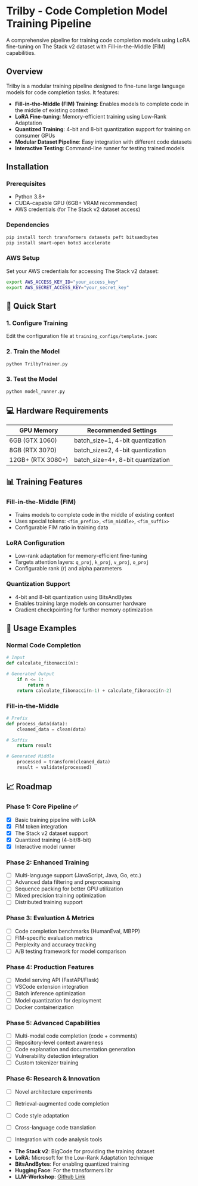 # Trilby - Code Completion Model Training Pipeline

A comprehensive pipeline for training code completion models using LoRA fine-tuning on The Stack v2 dataset with Fill-in-the-Middle (FIM) capabilities.

## Overview

Trilby is a modular training pipeline designed to fine-tune large language models for code completion tasks. It features:

- **Fill-in-the-Middle (FIM) Training**: Enables models to complete code in the middle of existing context
- **LoRA Fine-tuning**: Memory-efficient training using Low-Rank Adaptation
- **Quantized Training**: 4-bit and 8-bit quantization support for training on consumer GPUs
- **Modular Dataset Pipeline**: Easy integration with different code datasets
- **Interactive Testing**: Command-line runner for testing trained models

## Installation

### Prerequisites

- Python 3.8+
- CUDA-capable GPU (6GB+ VRAM recommended)
- AWS credentials (for The Stack v2 dataset access)

### Dependencies

```bash
pip install torch transformers datasets peft bitsandbytes
pip install smart-open boto3 accelerate
```

### AWS Setup

Set your AWS credentials for accessing The Stack v2 dataset:

```bash
export AWS_ACCESS_KEY_ID="your_access_key"
export AWS_SECRET_ACCESS_KEY="your_secret_key"
```

## 🚀 Quick Start

### 1. Configure Training

Edit the configuration file at `training_configs/template.json`:

### 2. Train the Model

```bash
python TrilbyTrainer.py
```

### 3. Test the Model

```bash
python model_runner.py
```

## 💻 Hardware Requirements

| GPU Memory | Recommended Settings |
|------------|---------------------|
| 6GB (GTX 1060) | batch_size=1, 4-bit quantization |
| 8GB (RTX 3070) | batch_size=2, 4-bit quantization |
| 12GB+ (RTX 3080+) | batch_size=4+, 8-bit quantization |

## 📊 Training Features

### Fill-in-the-Middle (FIM)
- Trains models to complete code in the middle of existing context
- Uses special tokens: `<fim_prefix>`, `<fim_middle>`, `<fim_suffix>`
- Configurable FIM ratio in training data

### LoRA Configuration
- Low-rank adaptation for memory-efficient fine-tuning
- Targets attention layers: `q_proj`, `k_proj`, `v_proj`, `o_proj`
- Configurable rank (r) and alpha parameters

### Quantization Support
- 4-bit and 8-bit quantization using BitsAndBytes
- Enables training large models on consumer hardware
- Gradient checkpointing for further memory optimization

## 🎯 Usage Examples

### Normal Code Completion
```python
# Input
def calculate_fibonacci(n):

# Generated Output
    if n <= 1:
        return n
    return calculate_fibonacci(n-1) + calculate_fibonacci(n-2)
```

### Fill-in-the-Middle
```python
# Prefix
def process_data(data):
    cleaned_data = clean(data)

# Suffix
    return result

# Generated Middle
    processed = transform(cleaned_data)
    result = validate(processed)
```

## 📈 Roadmap

### Phase 1: Core Pipeline ✅
- [x] Basic training pipeline with LoRA
- [x] FIM token integration
- [x] The Stack v2 dataset support
- [x] Quantized training (4-bit/8-bit)
- [x] Interactive model runner

### Phase 2: Enhanced Training
- [ ] Multi-language support (JavaScript, Java, Go, etc.)
- [ ] Advanced data filtering and preprocessing
- [ ] Sequence packing for better GPU utilization
- [ ] Mixed precision training optimization
- [ ] Distributed training support

### Phase 3: Evaluation & Metrics
- [ ] Code completion benchmarks (HumanEval, MBPP)
- [ ] FIM-specific evaluation metrics
- [ ] Perplexity and accuracy tracking
- [ ] A/B testing framework for model comparison

### Phase 4: Production Features
- [ ] Model serving API (FastAPI/Flask)
- [ ] VSCode extension integration
- [ ] Batch inference optimization
- [ ] Model quantization for deployment
- [ ] Docker containerization

### Phase 5: Advanced Capabilities
- [ ] Multi-modal code completion (code + comments)
- [ ] Repository-level context awareness
- [ ] Code explanation and documentation generation
- [ ] Vulnerability detection integration
- [ ] Custom tokenizer training

### Phase 6: Research & Innovation
- [ ] Novel architecture experiments
- [ ] Retrieval-augmented code completion
- [ ] Code style adaptation
- [ ] Cross-language code translation
- [ ] Integration with code analysis tools


- **The Stack v2**: BigCode for providing the training dataset
- **LoRA**: Microsoft for the Low-Rank Adaptation technique
- **BitsAndBytes**: For enabling quantized training
- **Hugging Face**: For the transformers libr
- **LLM-Workshop**: [Github Link](https://github.com/pacman100/LLM-Workshop/blob/main/personal_copilot/training/train.py)
